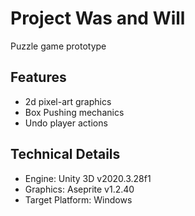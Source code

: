 # Project Was and Will
Puzzle game prototype

## Features
- 2d pixel-art graphics
- Box Pushing mechanics
- Undo player actions

## Technical Details
- Engine: Unity 3D v2020.3.28f1
- Graphics: Aseprite v1.2.40
- Target Platform: Windows
